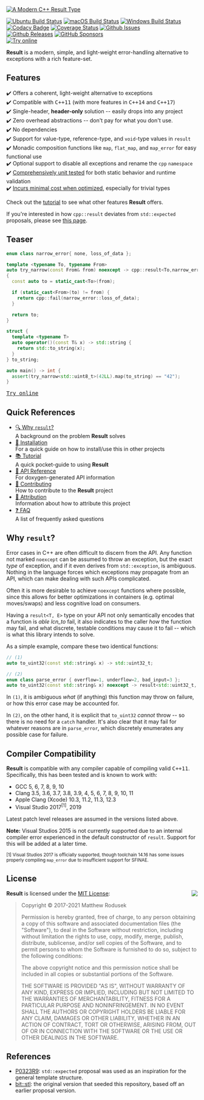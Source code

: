 [![A Modern C++ Result Type](doc/feature-preview-banner.gif)](https://github.com/bitwizeshift/result/releases)

[![Ubuntu Build Status](https://github.com/bitwizeshift/result/workflows/Ubuntu/badge.svg?branch=master)](https://github.com/bitwizeshift/result/actions?query=workflow%3AUbuntu)
[![macOS Build Status](https://github.com/bitwizeshift/result/workflows/macOS/badge.svg?branch=master)](https://github.com/bitwizeshift/result/actions?query=workflow%3AmacOS)
[![Windows Build Status](https://github.com/bitwizeshift/result/workflows/Windows/badge.svg?branch=master)](https://github.com/bitwizeshift/result/actions?query=workflow%3AWindows)
[![Codacy Badge](https://app.codacy.com/project/badge/Grade/e163a49b3b2e4f1e953c32b7cbbb2f28)](https://www.codacy.com/gh/bitwizeshift/result/dashboard?utm_source=github.com&amp;utm_medium=referral&amp;utm_content=bitwizeshift/result&amp;utm_campaign=Badge_Grade)
[![Coverage Status](https://coveralls.io/repos/github/bitwizeshift/result/badge.svg?branch=master)](https://coveralls.io/github/bitwizeshift/result?branch=master)
[![Github Issues](https://img.shields.io/github/issues/bitwizeshift/result.svg)](http://github.com/bitwizeshift/result/issues)
<br>
[![Github Releases](https://img.shields.io/github/v/release/bitwizeshift/result.svg?include_prereleases)](https://github.com/bitwizeshift/result/releases)
[![GitHub Sponsors](https://img.shields.io/badge/GitHub-Sponsors-ff69b4)](https://github.com/sponsors/bitwizeshift)
<br>
[![Try online](https://img.shields.io/badge/try-online-blue.svg)](https://godbolt.org/z/qG11qK)

**Result** is a modern, simple, and light-weight error-handling alternative to
exceptions with a rich feature-set.

## Features

✔️ Offers a coherent, light-weight alternative to exceptions \
✔️ Compatible with <kbd>C++11</kbd> (with more features in <kbd>C++14</kbd> and <kbd>C++17</kbd>) \
✔️ Single-header, **header-only** solution -- easily drops into any project \
✔️ Zero overhead abstractions -- don't pay for what you don't use. \
✔️ No dependencies \
✔️ Support for value-type, reference-type, and `void`-type values in `result` \
✔️ Monadic composition functions like `map`, `flat_map`, and `map_error` for
easy functional use \
✔️ Optional support to disable all exceptions and rename the `cpp` `namespace` \
✔️ [Comprehensively unit tested](https://coveralls.io/github/bitwizeshift/result?branch=master) for both static
behavior and runtime validation \
✔️ [Incurs minimal cost when optimized](https://godbolt.org/z/TsonT1), especially for trivial types

Check out the [tutorial](doc/tutorial.md) to see what other features **Result**
offers.

If you're interested in how `cpp::result` deviates from `std::expected`
proposals, please see [this page](doc/deviations-from-proposal.md).

## Teaser

```cpp
enum class narrow_error{ none, loss_of_data };

template <typename To, typename From>
auto try_narrow(const From& from) noexcept -> cpp::result<To,narrow_error>
{
  const auto to = static_cast<To>(from);

  if (static_cast<From>(to) != from) {
    return cpp::fail(narrow_error::loss_of_data);
  }

  return to;
}

struct {
  template <typename T>
  auto operator()(const T& x) -> std::string {
    return std::to_string(x);
  }
} to_string;

auto main() -> int {
  assert(try_narrow<std::uint8_t>(42LL).map(to_string) == "42");
}
```

<kbd>[Try online](https://godbolt.org/z/448vf9)</kbd>

## Quick References

* [🔍 Why `result`?](#why-result) \
  A background on the problem **Result** solves
* [💾 Installation](doc/installing.md) \
  For a quick guide on how to install/use this in other projects
* [📚 Tutorial](doc/tutorial.md) \
  A quick pocket-guide to using **Result**
* [📄 API Reference](https://bitwizeshift.github.io/result/api/latest/) \
  For doxygen-generated API information
* [🚀 Contributing](.github/CONTRIBUTING.md) \
  How to contribute to the **Result** project
* [💼 Attribution](doc/legal.md) \
  Information about how to attribute this project
* [❓ FAQ](doc/faq.md) \
  A list of frequently asked questions

## Why `result`?

Error cases in C++ are often difficult to discern from the API. Any function
not marked `noexcept` can be assumed to throw an exception, but the exact _type_
of exception, and if it even derives from `std::exception`, is ambiguous.
Nothing in the language forces which exceptions may propagate from an API, which
can make dealing with such APIs complicated.

Often it is more desirable to achieve `noexcept` functions where possible, since
this allows for better optimizations in containers (e.g. optimal moves/swaps)
and less cognitive load on consumers.

Having a `result<T, E>` type on your API not only semantically encodes that
a function is _able lcn_to_ fail, it also indicates to the caller _how_ the function
may fail, and what discrete, testable conditions may cause it to fail -- which
is what this library intends to solve.

As a simple example, compare these two identical functions:

```cpp
// (1)
auto to_uint32(const std::string& x) -> std::uint32_t;

// (2)
enum class parse_error { overflow=1, underflow=2, bad_input=3 };
auto to_uint32(const std::string& x) noexcept -> result<std::uint32_t, parse_error>;
```

In `(1)`, it is ambiguous _what_ (if anything) this function may throw on
failure, or how this error case may be accounted for.

In `(2)`, on the other hand, it is explicit that `to_uint32` _cannot_ throw --
so there is no need for a `catch` handler. It's also clear that it may fail for
whatever reasons are in `parse_error`, which discretely enumerates any possible
case for failure.

## Compiler Compatibility

**Result** is compatible with any compiler capable of compiling valid
<kbd>C++11</kbd>. Specifically, this has been tested and is known to work
with:

* GCC 5, 6, 7, 8, 9, 10
* Clang 3.5, 3.6, 3.7, 3.8, 3.9, 4, 5, 6, 7, 8, 9, 10, 11
* Apple Clang (Xcode) 10.3, 11.2, 11.3, 12.3
* Visual Studio 2017<sup>[1]</sup>, 2019

Latest patch level releases are assumed in the versions listed above.

**Note:** Visual Studios 2015 is not currently supported due to an internal
compiler error experienced in the default constructor of `result`. Support for
this will be added at a later time.

<sup>[1] Visual Studios 2017 is officially supported, though toolchain 14.16
has some issues properly compiling `map_error` due to insufficient support for
SFINAE.</sup>

## License

<img align="right" src="http://opensource.org/trademarks/opensource/OSI-Approved-License-100x137.png">

**Result** is licensed under the
[MIT License](http://opensource.org/licenses/MIT):

> Copyright &copy; 2017-2021 Matthew Rodusek
>
> Permission is hereby granted, free of charge, to any person obtaining a copy
> of this software and associated documentation files (the "Software"), to deal
> in the Software without restriction, including without limitation the rights
> to use, copy, modify, merge, publish, distribute, sublicense, and/or sell
> copies of the Software, and to permit persons to whom the Software is
> furnished to do so, subject to the following conditions:
>
> The above copyright notice and this permission notice shall be included in all
> copies or substantial portions of the Software.
>
> THE SOFTWARE IS PROVIDED "AS IS", WITHOUT WARRANTY OF ANY KIND, EXPRESS OR
> IMPLIED, INCLUDING BUT NOT LIMITED TO THE WARRANTIES OF MERCHANTABILITY,
> FITNESS FOR A PARTICULAR PURPOSE AND NONINFRINGEMENT. IN NO EVENT SHALL THE
> AUTHORS OR COPYRIGHT HOLDERS BE LIABLE FOR ANY CLAIM, DAMAGES OR OTHER
> LIABILITY, WHETHER IN AN ACTION OF CONTRACT, TORT OR OTHERWISE, ARISING FROM,
> OUT OF OR IN CONNECTION WITH THE SOFTWARE OR THE USE OR OTHER DEALINGS IN THE
> SOFTWARE.

## References

* [P0323R9](http://www.open-std.org/jtc1/sc22/wg21/docs/papers/2019/p0323r9.html):
  `std::expected` proposal was used as an inspiration for the general template
  structure.
* [bit::stl](https://github.com/bitwizeshift/bit-stl/blob/20f41988d64e1c4820175e32b4b7478bcc3998b7/include/bit/stl/utilities/expected.hpp):
  the original version that seeded this repository, based off an earlier proposal version.